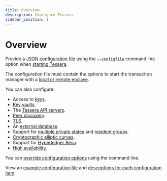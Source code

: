 ```yaml
---
title: Overview
description: Configure Tessera
sidebar_position: 1
---
```


# Overview

Provide a [JSON configuration file] using the [`--configfile`](../../Reference/CLI/CLI-Syntax.md#configfile-config-file) command line option when [starting Tessera].

The configuration file must contain the options to start the transaction manager with a [local or remote enclave](Enclave.md).

You can also configure:

- Access to [keys](Keys/Overview.md).
- [Key vaults](KeyVault/Azure-Key-Vault.md).
- The [Tessera API servers](TesseraAPI.md).
- [Peer discovery](Peer-discovery.md).
- [TLS](TLS.md).
- An [external database](Database.md).
- Support for [multiple private states](Multiple-private-state.md) and [resident groups](Multiple-private-state.md#resident-groups).
- [Cryptographic elliptic curves](Cryptographic-elliptic-curves.md).
- Support for [Hyperledger Besu](Orion-Mode.md).
- [High availability](High-availability.md).

You can [override configuration options](Override-config.md) using the command line.

View an [example configuration file](../../Reference/SampleConfiguration.md#example-configuration-file) and [descriptions for each configuration item](../../Reference/SampleConfiguration.md#configuration-items).

[JSON configuration file]: ../../Reference/SampleConfiguration.md
[starting Tessera]: ../Get-started/Start-Tessera.md
